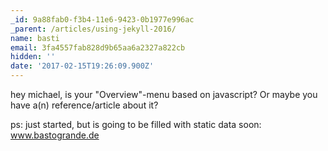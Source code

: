 ```yaml
---
_id: 9a88fab0-f3b4-11e6-9423-0b1977e996ac
_parent: /articles/using-jekyll-2016/
name: basti
email: 3fa4557fab828d9b65aa6a2327a822cb
hidden: ''
date: '2017-02-15T19:26:09.900Z'
---
```


hey michael,
is your "Overview"-menu based on javascript?
Or maybe you have a(n) reference/article about it?

ps: just started, but is going to be filled with static data soon: www.bastogrande.de
